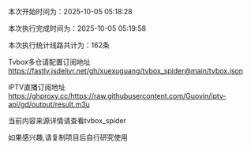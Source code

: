 
本次开始时间为：2025-10-05 05:18:28

本次执行完成时间为：2025-10-05 05:19:58

本次执行统计线路共计为：162条

Tvbox多仓请配置订阅地址 https://fastly.jsdelivr.net/gh/xuexuguang/tvbox_spider@main/tvbox.json

IPTV直播订阅地址 https://ghproxy.cc/https://raw.githubusercontent.com/Guovin/iptv-api/gd/output/result.m3u

当前内容来源详情请查看tvbox_spider

如果感兴趣,请复制项目后自行研究使用
